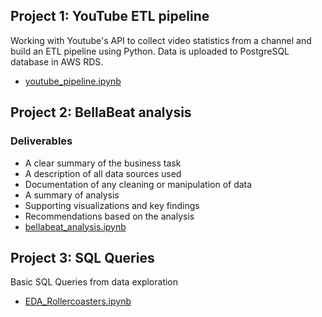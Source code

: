 ## Project 1: YouTube ETL pipeline
Working with Youtube's API to collect video statistics from a channel and build an ETL pipeline using Python.
Data is uploaded to PostgreSQL database in AWS RDS.

- [youtube_pipeline.ipynb](https://github.com/RadoslawJDA/Portfolio/blob/main/YouTube-pipeline/youtube_pipeline.ipynb)


## Project 2: BellaBeat analysis
### Deliverables
- A clear summary of the business task
- A description of all data sources used
- Documentation of any cleaning or manipulation of data
- A summary of analysis
- Supporting visualizations and key findings
- Recommendations based on the analysis
- [bellabeat_analysis.ipynb](https://github.com/RadoslawJDA/Portfolio/blob/main/BellaBeat_analysis/bellabeat_analysis.ipynb)

## Project 3: SQL Queries
Basic SQL Queries from data exploration
- [EDA_Rollercoasters.ipynb](https://github.com/RadoslawJDA/Portfolio/blob/main/Rollercoaster-EDA/EDA_Rollercoasters.ipynb)
